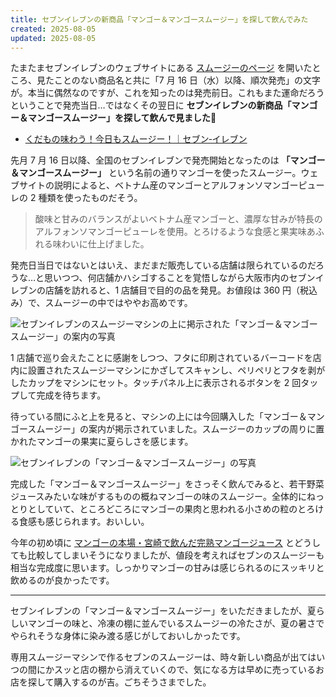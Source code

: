 ```yaml
---
title: セブンイレブンの新商品「マンゴー＆マンゴースムージー」を探して飲んでみた
created: 2025-08-05
updated: 2025-08-05
---
```


たまたまセブンイレブンのウェブサイトにある [スムージーのページ](https://www.sej.co.jp/products/smoothie.html) を開いたところ、見たことのない商品名と共に「7 月 16 日（水）以降、順次発売」の文字が。本当に偶然なのですが、これを知ったのは発売前日。これもまた運命だろうということで発売当日…ではなくその翌日に **セブンイレブンの新商品「マンゴー＆マンゴースムージー」を探して飲んで見ました🥭**

- [くだもの味わう！今日もスムージー！｜セブン‐イレブン](https://www.sej.co.jp/products/smoothie.html)

先月 7 月 16 日以降、全国のセブンイレブンで発売開始となったのは **「マンゴー＆マンゴースムージー」** という名前の通りマンゴーを使ったスムージー。ウェブサイトの説明によると、ベトナム産のマンゴーとアルフォンソマンゴーピューレの 2 種類を使ったものだそう。

> 酸味と甘みのバランスがよいベトナム産マンゴーと、濃厚な甘みが特長のアルフォンソマンゴーピューレを使用。とろけるような食感と果実味あふれる味わいに仕上げました。

発売日当日ではないとはいえ、まだまだ販売している店舗は限られているのだろうな…と思いつつ、何店舗かハシゴすることを覚悟しながら大阪市内のセブンイレブンの店舗を訪れると、1 店舗目で目的の品を発見。お値段は 360 円（税込み）で、スムージーの中ではややお高めです。

![セブンイレブンのスムージーマシンの上に掲示された「マンゴー＆マンゴースムージー」の案内の写真](7474a8fd-14d4-489a-128a-8ec78594d400)

1 店舗で巡り会えたことに感謝をしつつ、フタに印刷されているバーコードを店内に設置されたスムージーマシンにかざしてスキャンし、ペリペリとフタを剥がしたカップをマシンにセット。タッチパネル上に表示されるボタンを 2 回タップして完成を待ちます。

待っている間にふと上を見ると、マシンの上には今回購入した「マンゴー＆マンゴースムージー」の案内が掲示されていました。スムージーのカップの周りに置かれたマンゴーの果実に夏らしさを感じます。

![セブンイレブンの「マンゴー＆マンゴースムージー」の写真](9a4937ab-7d70-4a5b-4bd8-d3486c92e400)

完成した「マンゴー＆マンゴースムージー」をさっそく飲んでみると、若干野菜ジュースみたいな味がするものの概ねマンゴーの味のスムージー。全体的にねっとりとしていて、ところどころにマンゴーの果肉と思われる小さめの粒のとろける食感も感じられます。おいしい。

今年の初め頃に [マンゴーの本場・宮崎で飲んだ完熟マンゴージュース](/blog/20250219/) とどうしても比較してしまいそうになりましたが、値段を考えればセブンのスムージーも相当な完成度に思います。しっかりマンゴーの甘みは感じられるのにスッキリと飲めるのが良かったです。

---

セブンイレブンの「マンゴー＆マンゴースムージー」をいただきましたが、夏らしいマンゴーの味と、冷凍の棚に並んでいるスムージーの冷たさが、夏の暑さでやられそうな身体に染み渡る感じがしておいしかったです。

専用スムージーマシンで作るセブンのスムージーは、時々新しい商品が出てはいつの間にかスッと店の棚から消えていくので、気になる方は早めに売っているお店を探して購入するのが吉。ごちそうさまでした。
